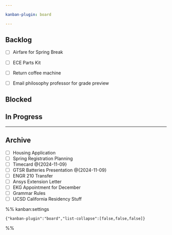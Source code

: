 ```yaml
---

kanban-plugin: board

---
```


## Backlog

- [ ] Airfare for Spring Break
- [ ] ECE Parts Kit
- [ ] Return coffee machine
- [ ] Email philosophy professor for grade preview


## Blocked



## In Progress



***

## Archive

- [ ] Housing Application
- [ ] Spring Registration Planning
- [ ] Timecard @{2024-11-09}
- [ ] GTSR Batteries Presentation @{2024-11-09}
- [ ] ENGR 210 Transfer
- [ ] Ansys Extension Letter
- [ ] EKG Appointment for December
- [ ] Grammar Rules
- [ ] UCSD California Residency Stuff

%% kanban:settings
```
{"kanban-plugin":"board","list-collapse":[false,false,false]}
```
%%
